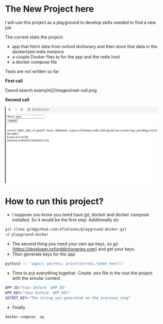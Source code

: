 # The New Project here
I will use this project as a playground to develop skills needed to find a new job

The current state the project:
- app that fetch data from  oxford dictionary and then store that data in the dockerized redis instance
- a couple Docker files to for the app and the redis host
- a docker compose file

Tests are not written so far

**First call**

![word search example](/images/real-call.png

**Second call**

![word search from cache](/images/call-from-cache.png)

# How to run this project?

- I suppose you know you need have git, docker and docker compose installed.
So it would be the first step. Additionally do 
```bash
git clone git@github.com:efimlosev/playground-docker.git
cd playground-docker
```
- The second thing you need your own api keys, so go (https://developer.oxforddictionaries.com) and get your keys.
- Then  generate keys for the app
``` bash 
python3 -c 'import secrets; print(secrets.token_hex())'
```
- Time to put everything together. Create .env file in the root the project with the simular context
```bash
APP_ID="Your Oxford  APP_ID"
APP_KEY="Your Oxford  APP_KEY"
SECRET_KEY="The string you generated on the previous step"
```
- Finally
```bash
docker-compose  up
 ```
